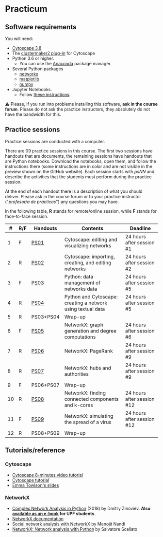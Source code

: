 # Practicum

## Software requirements

You will need:

* [Cytoscape 3.8](https://cytoscape.org/download.html)
* The [clustermaker2 plug-in](https://apps.cytoscape.org/apps/clustermaker2) for Cytoscape
* Python 3.6 or higher.
   * You can use the [Anaconda](https://www.anaconda.com/products/individual) package manager.
* Several Python packages
   * [networkx](https://networkx.github.io/)
   * [matplotlib](https://matplotlib.org/)
   * [numpy](https://numpy.org/)
* Jupyter Notebooks.
   * Follow [these instructions](https://jupyter.org/install.html).

:warning: Please, if you run into problems installing this software, **ask in the course forum**. Please do not ask the practice instructors, they absolutely do not have the bandwidth for this.

## Practice sessions

Practice sessions are conducted with a computer.

There are 09 practice sessions in this course. The first two sessions have handouts that are documents, the remaining sessions have handouts that are Python notebooks. Download the notebooks, open them, and follow the instructions there (some instructions are in color and are not visible in the preview shown on the GitHub website). Each session starts with *psNN* and describe the activities that the students must perform during the practice session.

At the end of each handout there is a description of what you should deliver. Please ask in the course forum or to your practice instructor ("*profesor/a de prácticas*") any questions you may have.

In the following table, **R** stands for remote/online session, while **F** stands for face-to-face session.

| # | R/F | Handouts                                            | Contents | Deadline |
|---|-----|-----------------------------------------------------|----------|----------------|
| 1 | F | [PS01](ps01_cytoscape_basics.md)                    | Cytoscape: editing and visualizing networks | 24 hours after session #1 |
| 2 | R | [PS02](ps02_cytoscape_advanced.md)                  | Cytoscape: importing, creating, and editing networks | 24 hours after session #2 |
| 3 | F | [PS03](ps03_management_networks_data.ipynb)             | Python: data management of networks data | 24 hours after session #5 |
| 4 | R | [PS04](ps04_networks_from_text.ipynb)                  | Python and Cytoscape: creating a network using textual data | 24 hours after session #5 |
| 5 | R | PS03+PS04 | Wrap-up |
| 6 | F | [PS05](ps05_network_models.md)               | NetworkX: graph generation and degree computations | 24 hours after session #6 |
| 7 | R | [PS06](ps06_pagerank.md)                          | NetworkX: PageRank | 24 hours after session #9 |
| 8 | R | [PS07](ps07_hubs_and_authorities.md)                          | NetworkX: hubs and authorities | 24 hours after session #9 |
| 9 | F | PS06+PS07 | Wrap-up |
| 10 | R | [PS08](ps08_components_k_cores.md)                  | NetworkX: finding connected components and k-cores | 24 hours after session #12 |
| 11 | F | [PS09](ps09_viral_propagation.md)                   | NetworkX: simulating the spread of a virus | 24 hours after session #12 |
| 12 | R | PS08+PS09 | Wrap-up |

## Tutorials/reference

### Cytoscape

* [Cytoscape 8-minutes video tutorial](https://www.youtube.com/watch?v=iGpxX0Kd4Z0&list=PLFQS98nmv__wFmmSDePx9FtQ2TFRS6wdR)
* [Cytoscape tutorial](https://github.com/cytoscape/cytoscape-tutorials/wiki)
* [Emma Towlson's slides](https://www.dropbox.com/s/37zleq3ynw6e0n6/Cytoscape_2017.pdf?dl=0)

### NetworkX

* [Complex Network Analysis in Python](https://www.amazon.com/gp/product/1680502697/) (2018) by Dmitry Zinoviev. **Also [available as an e-book](https://upfinder.upf.edu/iii/encore/record/C__Rb1557007?lang=cat) for UPF students.**
* [NetworkX documentation](https://networkx.github.io/)
* [Social network analysis with NetworkX](https://blog.dominodatalab.com/social-network-analysis-with-networkx/) by Manojit Nandi
* [NetworkX: Network analysis with Python](https://www.cl.cam.ac.uk/~cm542/teaching/2010/stna-pdfs/stna-lecture8.pdf) by Salvatore Scellato
